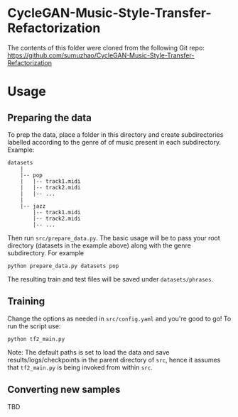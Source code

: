 # CycleGAN-Music-Style-Transfer-Refactorization

The contents of this folder were cloned from the following Git repo:
https://github.com/sumuzhao/CycleGAN-Music-Style-Transfer-Refactorization


# Usage


## Preparing the data
To prep the data, place a folder in this directory and create subdirectories labelled according to the genre of of music present in each subdirectory. Example:
```
datasets
    |
    |-- pop
    |   |-- track1.midi
    |   |-- track2.midi
    |   |-- ...
    |
    |-- jazz
        |-- track1.midi
        |-- track2.midi
        |-- ...
```
Then run `src/prepare_data.py`. The basic usage will be to pass your root directory (datasets in the example above) along with the genre subdirectory. For example

```
python prepare_data.py datasets pop
```

The resulting train and test files will be saved under `datasets/phrases`. 

## Training

Change the options as needed in `src/config.yaml` and you're good to go! To run the script use: 
```
python tf2_main.py
```

Note: The default paths is set to load the data and save results/logs/checkpoints in the parent directory of `src`, hence it assumes that `tf2_main.py` is being invoked from within `src`.

## Converting new samples

TBD

